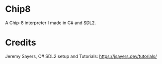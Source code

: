 # Chip8
A Chip-8 interpreter I made in C# and SDL2.



# Credits<br/>
Jeremy Sayers, C# SDL2 setup and Tutorials: https://jsayers.dev/tutorials/


